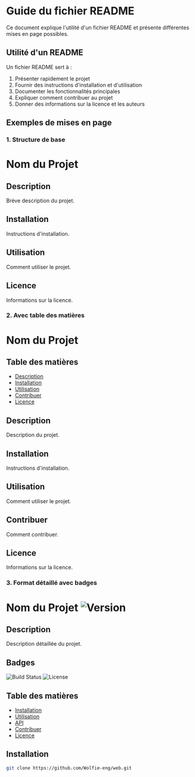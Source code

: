 # Guide du fichier README

Ce document explique l'utilité d'un fichier README et présente différentes mises en page possibles.

## Utilité d'un README

Un fichier README sert à :

1. Présenter rapidement le projet
2. Fournir des instructions d'installation et d'utilisation
3. Documenter les fonctionnalités principales
4. Expliquer comment contribuer au projet
5. Donner des informations sur la licence et les auteurs

## Exemples de mises en page

### 1. Structure de base

# Nom du Projet

## Description
Brève description du projet.

## Installation
Instructions d'installation.

## Utilisation
Comment utiliser le projet.

## Licence
Informations sur la licence.

### 2. Avec table des matières

# Nom du Projet

## Table des matières
- [Description](#description)
- [Installation](#installation)
- [Utilisation](#utilisation)
- [Contribuer](#contribuer)
- [Licence](#licence)

## Description
Description du projet.

## Installation
Instructions d'installation.

## Utilisation
Comment utiliser le projet.

## Contribuer
Comment contribuer.

## Licence
Informations sur la licence.

### 3. Format détaillé avec badges

# Nom du Projet ![Version](https://img.shields.io/badge/version-1.0.0-blue.svg)

## Description
Description détaillée du projet.

## Badges
![Build Status](https://img.shields.io/badge/build-passing-brightgreen.svg)
![License](https://img.shields.io/badge/license-MIT-green.svg)

## Table des matières
- [Installation](#installation)
- [Utilisation](#utilisation)
- [API](#api)
- [Contribuer](#contribuer)
- [Licence](#licence)

## Installation
```bash
git clone https://github.com/Wolfie-eng/web.git

